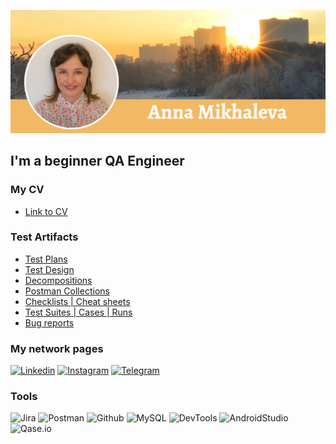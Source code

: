 [![Header](https://github.com/asiniteng/asiniteng/blob/main/assets/ProfileResume.png)](https://t.me/asiniteng)



## I'm a beginner QA Engineer

### My CV
- [Link to CV](https://drive.google.com/file/d/1X27chB3Lj19aDCFvuWB-JNLFTYJGVjOr/view?usp=share_link)

### Test Artifacts
- [Test Plans](https://drive.google.com/drive/folders/1JxH7QMoEQbfa1rVFRq4IQfdYtZyXiGyG?usp=share_link)
- [Test Design](https://drive.google.com/drive/folders/1MzU7rIR_Wy0JyXQp6XaRbDzR6og94PBc?=sharing)
- [Decompositions](https://drive.google.com/drive/folders/185rgIwzPbf2RfcwiaW2GWuRcXebkcS3h?usp=sharing)
- [Postman Collections](https://drive.google.com/drive/folders/146v-aw9fm1j3drOZ6FZ0DraUHDN_eeOH?usp=sharing)
- [Checklists | Cheat sheets](https://drive.google.com/drive/folders/1IqY0Awp3FfMy_rGbFo_JGVUwdwKlg7pM?usp=sharing)
- [Test Suites | Cases | Runs](https://drive.google.com/drive/folders/1Nr_JJfUBZPULtu86GZ7NWa5LczPSIrUg?usp=sharing)
- [Bug reports](https://drive.google.com/drive/folders/1iKbEDtyY9RXIc2aR7KaHe8kqgI_1iE_i?usp=sharing)

### My network pages
[![Linkedin](https://img.shields.io/badge/-Linkedin-090909?style=for-the-badge&logo=linkedin&logoColor=0073b1)](https://www.linkedin.com/in/anna-mikhaleva-qa)
[![Instagram](https://img.shields.io/badge/-Instagram-090909?style=for-the-badge&logo=instagram&logoColor=9939a3)](https://www.instagram.com/outdoorsimages)
[![Telegram](https://img.shields.io/badge/-Telegram-090909?style=for-the-badge&logo=telegram&logoColor=31a5db)](https://t.me/outdoorsimages)

### Tools
![Jira](https://img.shields.io/badge/-Jira-090909?style=for-the-badge&logo=jira&logoColor=136be1)
![Postman](https://img.shields.io/badge/-Postman-090909?style=for-the-badge&logo=postman&logoColor=f76935)
![Github](https://img.shields.io/badge/-Github-090909?style=for-the-badge&logo=github&logoColor=8cc4d7)
![MySQL](https://img.shields.io/badge/-MySQL-090909?style=for-the-badge&logo=mysql&logoColor=00618a)
![DevTools](https://img.shields.io/badge/DevTools-090909?style=for-the-badge&logo=googlechrome&logoColor=2674f2)
![AndroidStudio](https://img.shields.io/badge/-AndroidStudio-090909?style=for-the-badge&logo=androidstudio&logoColor=3ad07d)
![Qase.io](https://img.shields.io/badge/-Qase.io-090909?style=for-the-badge&logo=qase.io&logoColor=8cc4d7)